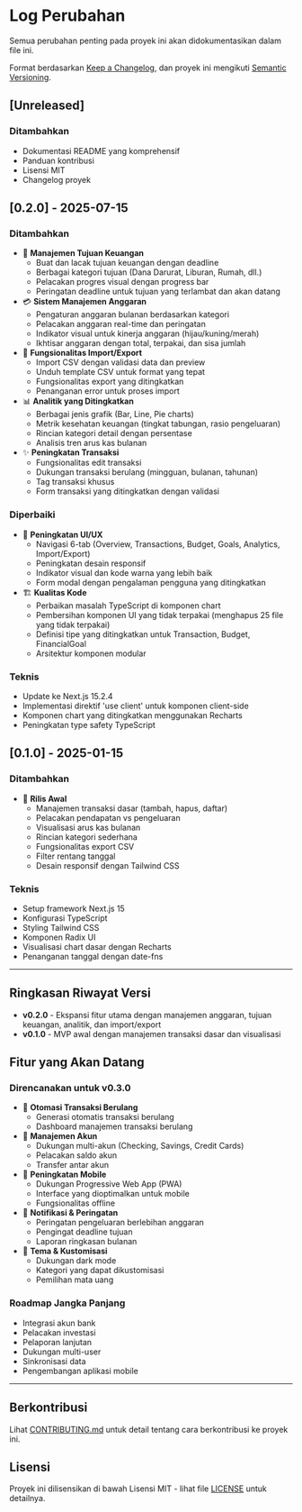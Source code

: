 # Log Perubahan

Semua perubahan penting pada proyek ini akan didokumentasikan dalam file ini.

Format berdasarkan [Keep a Changelog](https://keepachangelog.com/en/1.0.0/),
dan proyek ini mengikuti [Semantic Versioning](https://semver.org/spec/v2.0.0.html).

## [Unreleased]

### Ditambahkan

- Dokumentasi README yang komprehensif
- Panduan kontribusi
- Lisensi MIT
- Changelog proyek

## [0.2.0] - 2025-07-15

### Ditambahkan

- 🎯 **Manajemen Tujuan Keuangan**
  - Buat dan lacak tujuan keuangan dengan deadline
  - Berbagai kategori tujuan (Dana Darurat, Liburan, Rumah, dll.)
  - Pelacakan progres visual dengan progress bar
  - Peringatan deadline untuk tujuan yang terlambat dan akan datang
- 💳 **Sistem Manajemen Anggaran**
  - Pengaturan anggaran bulanan berdasarkan kategori
  - Pelacakan anggaran real-time dan peringatan
  - Indikator visual untuk kinerja anggaran (hijau/kuning/merah)
  - Ikhtisar anggaran dengan total, terpakai, dan sisa jumlah
- 📁 **Fungsionalitas Import/Export**
  - Import CSV dengan validasi data dan preview
  - Unduh template CSV untuk format yang tepat
  - Fungsionalitas export yang ditingkatkan
  - Penanganan error untuk proses import
- 📊 **Analitik yang Ditingkatkan**
  - Berbagai jenis grafik (Bar, Line, Pie charts)
  - Metrik kesehatan keuangan (tingkat tabungan, rasio pengeluaran)
  - Rincian kategori detail dengan persentase
  - Analisis tren arus kas bulanan
- ✨ **Peningkatan Transaksi**
  - Fungsionalitas edit transaksi
  - Dukungan transaksi berulang (mingguan, bulanan, tahunan)
  - Tag transaksi khusus
  - Form transaksi yang ditingkatkan dengan validasi

### Diperbaiki

- 🎨 **Peningkatan UI/UX**
  - Navigasi 6-tab (Overview, Transactions, Budget, Goals, Analytics, Import/Export)
  - Peningkatan desain responsif
  - Indikator visual dan kode warna yang lebih baik
  - Form modal dengan pengalaman pengguna yang ditingkatkan
- 🏗️ **Kualitas Kode**
  - Perbaikan masalah TypeScript di komponen chart
  - Pembersihan komponen UI yang tidak terpakai (menghapus 25 file yang tidak terpakai)
  - Definisi tipe yang ditingkatkan untuk Transaction, Budget, FinancialGoal
  - Arsitektur komponen modular

### Teknis

- Update ke Next.js 15.2.4
- Implementasi direktif 'use client' untuk komponen client-side
- Komponen chart yang ditingkatkan menggunakan Recharts
- Peningkatan type safety TypeScript

## [0.1.0] - 2025-01-15

### Ditambahkan

- 🚀 **Rilis Awal**
  - Manajemen transaksi dasar (tambah, hapus, daftar)
  - Pelacakan pendapatan vs pengeluaran
  - Visualisasi arus kas bulanan
  - Rincian kategori sederhana
  - Fungsionalitas export CSV
  - Filter rentang tanggal
  - Desain responsif dengan Tailwind CSS

### Teknis

- Setup framework Next.js 15
- Konfigurasi TypeScript
- Styling Tailwind CSS
- Komponen Radix UI
- Visualisasi chart dasar dengan Recharts
- Penanganan tanggal dengan date-fns

---

## Ringkasan Riwayat Versi

- **v0.2.0** - Ekspansi fitur utama dengan manajemen anggaran, tujuan keuangan, analitik, dan import/export
- **v0.1.0** - MVP awal dengan manajemen transaksi dasar dan visualisasi

## Fitur yang Akan Datang

### Direncanakan untuk v0.3.0

- 🔄 **Otomasi Transaksi Berulang**
  - Generasi otomatis transaksi berulang
  - Dashboard manajemen transaksi berulang
- 🏦 **Manajemen Akun**
  - Dukungan multi-akun (Checking, Savings, Credit Cards)
  - Pelacakan saldo akun
  - Transfer antar akun
- 📱 **Peningkatan Mobile**
  - Dukungan Progressive Web App (PWA)
  - Interface yang dioptimalkan untuk mobile
  - Fungsionalitas offline
- 🔔 **Notifikasi & Peringatan**
  - Peringatan pengeluaran berlebihan anggaran
  - Pengingat deadline tujuan
  - Laporan ringkasan bulanan
- 🌙 **Tema & Kustomisasi**
  - Dukungan dark mode
  - Kategori yang dapat dikustomisasi
  - Pemilihan mata uang

### Roadmap Jangka Panjang

- Integrasi akun bank
- Pelacakan investasi
- Pelaporan lanjutan
- Dukungan multi-user
- Sinkronisasi data
- Pengembangan aplikasi mobile

---

## Berkontribusi

Lihat [CONTRIBUTING.md](CONTRIBUTING.md) untuk detail tentang cara berkontribusi ke proyek ini.

## Lisensi

Proyek ini dilisensikan di bawah Lisensi MIT - lihat file [LICENSE](LICENSE) untuk detailnya.
